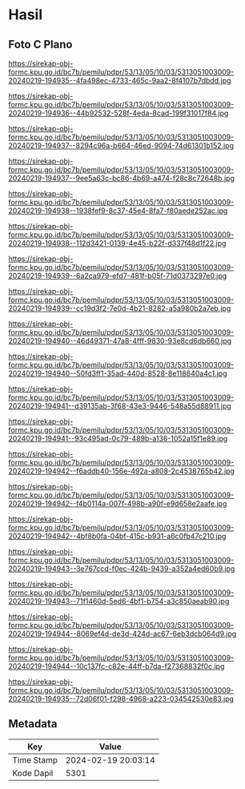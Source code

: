 # Hasil

## Foto C Plano

https://sirekap-obj-formc.kpu.go.id/bc7b/pemilu/pdpr/53/13/05/10/03/5313051003009-20240219-194935--4fa498ec-4733-465c-9aa2-8f4107b7dbdd.jpg

https://sirekap-obj-formc.kpu.go.id/bc7b/pemilu/pdpr/53/13/05/10/03/5313051003009-20240219-194936--44b92532-528f-4eda-8cad-199f31017f84.jpg

https://sirekap-obj-formc.kpu.go.id/bc7b/pemilu/pdpr/53/13/05/10/03/5313051003009-20240219-194937--8294c96a-b664-46ed-9094-74d61301b152.jpg

https://sirekap-obj-formc.kpu.go.id/bc7b/pemilu/pdpr/53/13/05/10/03/5313051003009-20240219-194937--9ee5a63c-bc86-4b69-a474-f28c8c72648b.jpg

https://sirekap-obj-formc.kpu.go.id/bc7b/pemilu/pdpr/53/13/05/10/03/5313051003009-20240219-194938--1938fef9-8c37-45e4-8fa7-f80aede252ac.jpg

https://sirekap-obj-formc.kpu.go.id/bc7b/pemilu/pdpr/53/13/05/10/03/5313051003009-20240219-194938--112d3421-0139-4e45-b22f-d337f48d1f22.jpg

https://sirekap-obj-formc.kpu.go.id/bc7b/pemilu/pdpr/53/13/05/10/03/5313051003009-20240219-194939--6a2ca979-efd7-481f-b05f-71d0373297e0.jpg

https://sirekap-obj-formc.kpu.go.id/bc7b/pemilu/pdpr/53/13/05/10/03/5313051003009-20240219-194939--cc19d3f2-7e0d-4b21-8282-a5a980b2a7eb.jpg

https://sirekap-obj-formc.kpu.go.id/bc7b/pemilu/pdpr/53/13/05/10/03/5313051003009-20240219-194940--46d49371-47a8-4fff-9830-93e8cd6db660.jpg

https://sirekap-obj-formc.kpu.go.id/bc7b/pemilu/pdpr/53/13/05/10/03/5313051003009-20240219-194940--50fd3ff1-35ad-440d-8528-8e118640a4c1.jpg

https://sirekap-obj-formc.kpu.go.id/bc7b/pemilu/pdpr/53/13/05/10/03/5313051003009-20240219-194941--d39135ab-3f68-43e3-9446-548a55d88911.jpg

https://sirekap-obj-formc.kpu.go.id/bc7b/pemilu/pdpr/53/13/05/10/03/5313051003009-20240219-194941--93c495ad-0c79-489b-a136-1052a15f1e89.jpg

https://sirekap-obj-formc.kpu.go.id/bc7b/pemilu/pdpr/53/13/05/10/03/5313051003009-20240219-194942--f6addb40-156e-492a-a808-2c4538765b42.jpg

https://sirekap-obj-formc.kpu.go.id/bc7b/pemilu/pdpr/53/13/05/10/03/5313051003009-20240219-194942--f4b0114a-007f-498b-a90f-e9d658e2aafe.jpg

https://sirekap-obj-formc.kpu.go.id/bc7b/pemilu/pdpr/53/13/05/10/03/5313051003009-20240219-194942--4bf8b0fa-04bf-415c-b931-a6c0fb47c210.jpg

https://sirekap-obj-formc.kpu.go.id/bc7b/pemilu/pdpr/53/13/05/10/03/5313051003009-20240219-194943--3e767ccd-f0ec-424b-9439-a352a4ed60b9.jpg

https://sirekap-obj-formc.kpu.go.id/bc7b/pemilu/pdpr/53/13/05/10/03/5313051003009-20240219-194943--71f1460d-5ed6-4bf1-b754-a3c850aeab90.jpg

https://sirekap-obj-formc.kpu.go.id/bc7b/pemilu/pdpr/53/13/05/10/03/5313051003009-20240219-194944--8069ef4d-de3d-424d-ac67-6eb3dcb064d9.jpg

https://sirekap-obj-formc.kpu.go.id/bc7b/pemilu/pdpr/53/13/05/10/03/5313051003009-20240219-194944--10c137fc-c82e-44ff-b7da-f27368832f0c.jpg

https://sirekap-obj-formc.kpu.go.id/bc7b/pemilu/pdpr/53/13/05/10/03/5313051003009-20240219-194935--72d06f01-f298-4968-a223-034542530e83.jpg


## Metadata

| Key        | Value               |
| ---------- | ------------------- |
| Time Stamp | 2024-02-19 20:03:14 |
| Kode Dapil | 5301                |



